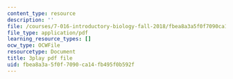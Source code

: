 ```yaml
---
content_type: resource
description: ''
file: /courses/7-016-introductory-biology-fall-2018/fbea8a3a5f0f7090ca14fb495f0b592f_8jLy33vbtYM.pdf
file_type: application/pdf
learning_resource_types: []
ocw_type: OCWFile
resourcetype: Document
title: 3play pdf file
uid: fbea8a3a-5f0f-7090-ca14-fb495f0b592f
---
```

